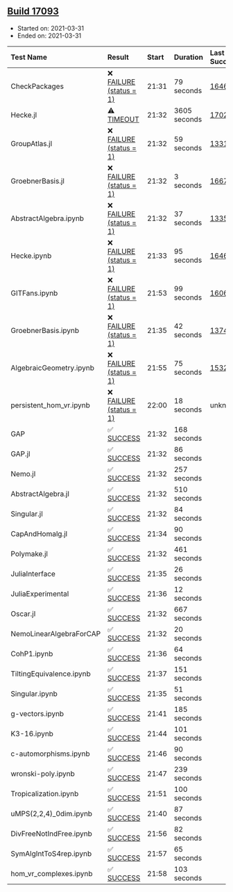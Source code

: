 ## [Build 17093](https://oscarci.mathematik.uni-kl.de/job/oscar/17093/)

* Started on: 2021-03-31
* Ended on: 2021-03-31

| Test Name    | Result | Start | Duration | Last Success | First Failure |
|:-------------|:-------|:------|:---------|:-------------|:--------------|
| CheckPackages | ❌ [FAILURE (status = 1)](https://oscarci.mathematik.uni-kl.de/job/oscar/17093/artifact/logs/build-17093/CheckPackages.log) | 21:31 | 79 seconds | [16463](https://oscarci.mathematik.uni-kl.de/job/oscar/16463/) | [16464](https://oscarci.mathematik.uni-kl.de/job/oscar/16464/) |
| Hecke.jl | ⚠ [TIMEOUT](https://oscarci.mathematik.uni-kl.de/job/oscar/17093/artifact/logs/build-17093/Hecke.jl.log) | 21:32 | 3605 seconds | [17022](https://oscarci.mathematik.uni-kl.de/job/oscar/17022/) | [17023](https://oscarci.mathematik.uni-kl.de/job/oscar/17023/) |
| GroupAtlas.jl | ❌ [FAILURE (status = 1)](https://oscarci.mathematik.uni-kl.de/job/oscar/17093/artifact/logs/build-17093/GroupAtlas.jl.log) | 21:32 | 59 seconds | [13311](https://oscarci.mathematik.uni-kl.de/job/oscar/13311/) | [13312](https://oscarci.mathematik.uni-kl.de/job/oscar/13312/) |
| GroebnerBasis.jl | ❌ [FAILURE (status = 1)](https://oscarci.mathematik.uni-kl.de/job/oscar/17093/artifact/logs/build-17093/GroebnerBasis.jl.log) | 21:32 | 3 seconds | [16676](https://oscarci.mathematik.uni-kl.de/job/oscar/16676/) | [16677](https://oscarci.mathematik.uni-kl.de/job/oscar/16677/) |
| AbstractAlgebra.ipynb | ❌ [FAILURE (status = 1)](https://oscarci.mathematik.uni-kl.de/job/oscar/17093/artifact/logs/build-17093/AbstractAlgebra.ipynb.log) | 21:32 | 37 seconds | [13355](https://oscarci.mathematik.uni-kl.de/job/oscar/13355/) | [13356](https://oscarci.mathematik.uni-kl.de/job/oscar/13356/) |
| Hecke.ipynb | ❌ [FAILURE (status = 1)](https://oscarci.mathematik.uni-kl.de/job/oscar/17093/artifact/logs/build-17093/Hecke.ipynb.log) | 21:33 | 95 seconds | [16463](https://oscarci.mathematik.uni-kl.de/job/oscar/16463/) | [16464](https://oscarci.mathematik.uni-kl.de/job/oscar/16464/) |
| GITFans.ipynb | ❌ [FAILURE (status = 1)](https://oscarci.mathematik.uni-kl.de/job/oscar/17093/artifact/logs/build-17093/GITFans.ipynb.log) | 21:53 | 99 seconds | [16068](https://oscarci.mathematik.uni-kl.de/job/oscar/16068/) | [16069](https://oscarci.mathematik.uni-kl.de/job/oscar/16069/) |
| GroebnerBasis.ipynb | ❌ [FAILURE (status = 1)](https://oscarci.mathematik.uni-kl.de/job/oscar/17093/artifact/logs/build-17093/GroebnerBasis.ipynb.log) | 21:35 | 42 seconds | [13748](https://oscarci.mathematik.uni-kl.de/job/oscar/13748/) | [13749](https://oscarci.mathematik.uni-kl.de/job/oscar/13749/) |
| AlgebraicGeometry.ipynb | ❌ [FAILURE (status = 1)](https://oscarci.mathematik.uni-kl.de/job/oscar/17093/artifact/logs/build-17093/AlgebraicGeometry.ipynb.log) | 21:55 | 75 seconds | [15322](https://oscarci.mathematik.uni-kl.de/job/oscar/15322/) | [15323](https://oscarci.mathematik.uni-kl.de/job/oscar/15323/) |
| persistent_hom_vr.ipynb | ❌ [FAILURE (status = 1)](https://oscarci.mathematik.uni-kl.de/job/oscar/17093/artifact/logs/build-17093/persistent_hom_vr.ipynb.log) | 22:00 | 18 seconds | unknown | unknown |
| GAP | ✅ [SUCCESS](https://oscarci.mathematik.uni-kl.de/job/oscar/17093/artifact/logs/build-17093/GAP.log) | 21:32 | 168 seconds |  |  |
| GAP.jl | ✅ [SUCCESS](https://oscarci.mathematik.uni-kl.de/job/oscar/17093/artifact/logs/build-17093/GAP.jl.log) | 21:32 | 86 seconds |  |  |
| Nemo.jl | ✅ [SUCCESS](https://oscarci.mathematik.uni-kl.de/job/oscar/17093/artifact/logs/build-17093/Nemo.jl.log) | 21:32 | 257 seconds |  |  |
| AbstractAlgebra.jl | ✅ [SUCCESS](https://oscarci.mathematik.uni-kl.de/job/oscar/17093/artifact/logs/build-17093/AbstractAlgebra.jl.log) | 21:32 | 510 seconds |  |  |
| Singular.jl | ✅ [SUCCESS](https://oscarci.mathematik.uni-kl.de/job/oscar/17093/artifact/logs/build-17093/Singular.jl.log) | 21:32 | 84 seconds |  |  |
| CapAndHomalg.jl | ✅ [SUCCESS](https://oscarci.mathematik.uni-kl.de/job/oscar/17093/artifact/logs/build-17093/CapAndHomalg.jl.log) | 21:34 | 90 seconds |  |  |
| Polymake.jl | ✅ [SUCCESS](https://oscarci.mathematik.uni-kl.de/job/oscar/17093/artifact/logs/build-17093/Polymake.jl.log) | 21:32 | 461 seconds |  |  |
| JuliaInterface | ✅ [SUCCESS](https://oscarci.mathematik.uni-kl.de/job/oscar/17093/artifact/logs/build-17093/JuliaInterface.log) | 21:35 | 26 seconds |  |  |
| JuliaExperimental | ✅ [SUCCESS](https://oscarci.mathematik.uni-kl.de/job/oscar/17093/artifact/logs/build-17093/JuliaExperimental.log) | 21:36 | 12 seconds |  |  |
| Oscar.jl | ✅ [SUCCESS](https://oscarci.mathematik.uni-kl.de/job/oscar/17093/artifact/logs/build-17093/Oscar.jl.log) | 21:32 | 667 seconds |  |  |
| NemoLinearAlgebraForCAP | ✅ [SUCCESS](https://oscarci.mathematik.uni-kl.de/job/oscar/17093/artifact/logs/build-17093/NemoLinearAlgebraForCAP.log) | 21:32 | 20 seconds |  |  |
| CohP1.ipynb | ✅ [SUCCESS](https://oscarci.mathematik.uni-kl.de/job/oscar/17093/artifact/logs/build-17093/CohP1.ipynb.log) | 21:36 | 64 seconds |  |  |
| TiltingEquivalence.ipynb | ✅ [SUCCESS](https://oscarci.mathematik.uni-kl.de/job/oscar/17093/artifact/logs/build-17093/TiltingEquivalence.ipynb.log) | 21:37 | 151 seconds |  |  |
| Singular.ipynb | ✅ [SUCCESS](https://oscarci.mathematik.uni-kl.de/job/oscar/17093/artifact/logs/build-17093/Singular.ipynb.log) | 21:35 | 51 seconds |  |  |
| g-vectors.ipynb | ✅ [SUCCESS](https://oscarci.mathematik.uni-kl.de/job/oscar/17093/artifact/logs/build-17093/g-vectors.ipynb.log) | 21:41 | 185 seconds |  |  |
| K3-16.ipynb | ✅ [SUCCESS](https://oscarci.mathematik.uni-kl.de/job/oscar/17093/artifact/logs/build-17093/K3-16.ipynb.log) | 21:44 | 101 seconds |  |  |
| c-automorphisms.ipynb | ✅ [SUCCESS](https://oscarci.mathematik.uni-kl.de/job/oscar/17093/artifact/logs/build-17093/c-automorphisms.ipynb.log) | 21:46 | 90 seconds |  |  |
| wronski-poly.ipynb | ✅ [SUCCESS](https://oscarci.mathematik.uni-kl.de/job/oscar/17093/artifact/logs/build-17093/wronski-poly.ipynb.log) | 21:47 | 239 seconds |  |  |
| Tropicalization.ipynb | ✅ [SUCCESS](https://oscarci.mathematik.uni-kl.de/job/oscar/17093/artifact/logs/build-17093/Tropicalization.ipynb.log) | 21:51 | 100 seconds |  |  |
| uMPS(2,2,4)_0dim.ipynb | ✅ [SUCCESS](https://oscarci.mathematik.uni-kl.de/job/oscar/17093/artifact/logs/build-17093/uMPS-2-2-4-_0dim.ipynb.log) | 21:40 | 87 seconds |  |  |
| DivFreeNotIndFree.ipynb | ✅ [SUCCESS](https://oscarci.mathematik.uni-kl.de/job/oscar/17093/artifact/logs/build-17093/DivFreeNotIndFree.ipynb.log) | 21:56 | 82 seconds |  |  |
| SymAlgIntToS4rep.ipynb | ✅ [SUCCESS](https://oscarci.mathematik.uni-kl.de/job/oscar/17093/artifact/logs/build-17093/SymAlgIntToS4rep.ipynb.log) | 21:57 | 65 seconds |  |  |
| hom_vr_complexes.ipynb | ✅ [SUCCESS](https://oscarci.mathematik.uni-kl.de/job/oscar/17093/artifact/logs/build-17093/hom_vr_complexes.ipynb.log) | 21:58 | 103 seconds |  |  |
